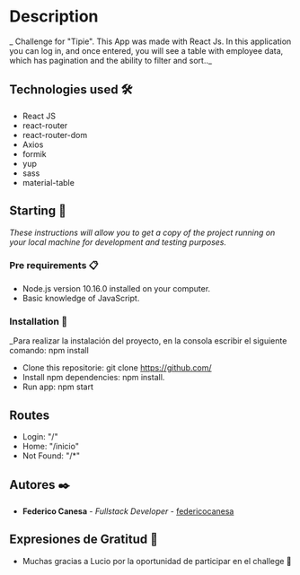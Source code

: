 # Description

_ Challenge for "Tipie". This App was made with React Js. In this application you can log in, and once entered, you will see a table with employee data, which has pagination and the ability to filter and sort.._

## Technologies used 🛠️

- React JS
- react-router
- react-router-dom
- Axios
- formik
- yup
- sass
- material-table

## Starting 🚀

_These instructions will allow you to get a copy of the project running on your local machine for development and testing purposes._

### Pre requirements 📋

- Node.js version 10.16.0 installed on your computer.
- Basic knowledge of JavaScript.

### Installation 🔧

\_Para realizar la instalación del proyecto, en la consola escribir el siguiente comando: npm install

- Clone this repositorie: git clone https://github.com/
- Install npm dependencies: npm install.
- Run app: npm start

## Routes

- Login: "/"
- Home: "/inicio"
- Not Found: "/\*"

## Autores ✒️

- **Federico Canesa** - _Fullstack Developer_ - [federicocanesa](https://github.com/fedecanesa)

## Expresiones de Gratitud 🎁

- Muchas gracias a Lucio por la oportunidad de participar en el challege 📢
